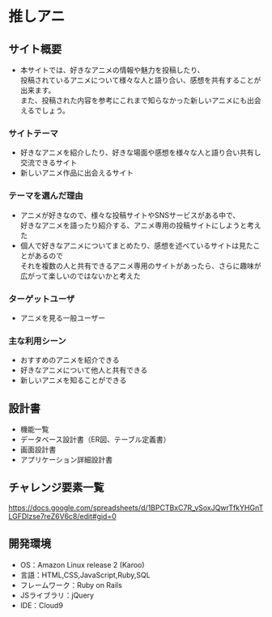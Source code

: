 # 推しアニ

## サイト概要
- 本サイトでは、好きなアニメの情報や魅力を投稿したり、<br>
投稿されているアニメについて様々な人と語り合い、感想を共有することが出来ます。<br>
また、投稿された内容を参考にこれまで知らなかった新しいアニメにも出会えるでしょう。

### サイトテーマ
- 好きなアニメを紹介したり、好きな場面や感想を様々な人と語り合い共有し交流できるサイト
- 新しいアニメ作品に出会えるサイト

### テーマを選んだ理由
- アニメが好きなので、様々な投稿サイトやSNSサービスがある中で、<br>
好きなアニメを語ったり紹介する、アニメ専用の投稿サイトにしようと考えた
- 個人で好きなアニメについてまとめたり、感想を述べているサイトは見たことがあるので<br>
それを複数の人と共有できるアニメ専用のサイトがあったら、さらに趣味が広がって楽しいのではないかと考えた

### ターゲットユーザ
- アニメを見る一般ユーザー

### 主な利用シーン
- おすすめのアニメを紹介できる
- 好きなアニメについて他人と共有できる
- 新しいアニメを知ることができる

## 設計書
- 機能一覧
- データベース設計書（ER図、テーブル定義書）
- 画面設計書
- アプリケーション詳細設計書

## チャレンジ要素一覧
https://docs.google.com/spreadsheets/d/1BPCTBxC7R_vSoxJQwrTfkYHGnTLGFDlzse7reZ6V6c8/edit#gid=0

## 開発環境
- OS：Amazon Linux release 2 (Karoo)
- 言語：HTML,CSS,JavaScript,Ruby,SQL
- フレームワーク：Ruby on Rails
- JSライブラリ：jQuery
- IDE：Cloud9